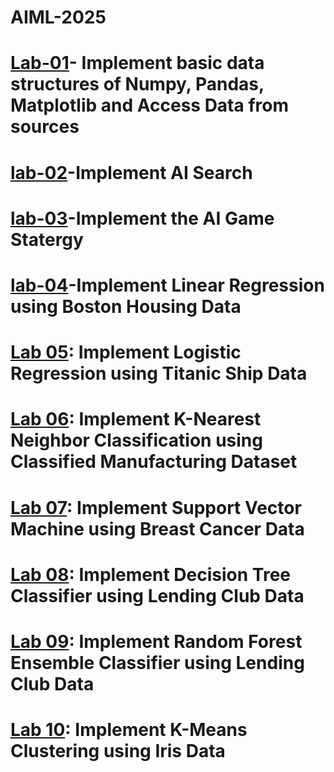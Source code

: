 # AIML-2025
# [Lab-01](https://colab.research.google.com/drive/12qDvUGX6-zQNWDj2SPAlYvb3OxbOs-BC#scrollTo=EJ8wxCogILdj)- Implement basic data structures of Numpy, Pandas, Matplotlib and Access Data from sources
# [lab-02](https://colab.research.google.com/drive/1uD66YCm4oag6DpRK9_m1UG4iayhJvVOz#scrollTo=Q9jjdc9RJ5Ck)-Implement AI Search
# [lab-03](https://colab.research.google.com/drive/1G5bYFjmWnHs1rrN8BBYkGVYdeyqd0qdl#scrollTo=gEpWNSc5Ms4x )-Implement the AI Game Statergy
# [lab-04](https://colab.research.google.com/drive/1gz2JyC7lxpt1ouAZe56Ywd7fn83kxPBM)-Implement Linear Regression using Boston Housing Data
# [Lab 05](https://colab.research.google.com/drive/1ou3n7yDuNpiDNVvwO-xnrbvGaQ1R3WkN#scrollTo=jTN_aFG2Asl9): Implement Logistic Regression using Titanic Ship Data
# [Lab 06](): Implement K-Nearest Neighbor Classification using Classified Manufacturing Dataset
# [Lab 07](): Implement Support Vector Machine using Breast Cancer Data
# [Lab 08](): Implement Decision Tree Classifier using Lending Club Data
# [Lab 09](): Implement Random Forest Ensemble Classifier using Lending Club Data
# [Lab 10](): Implement K-Means Clustering using Iris Data
